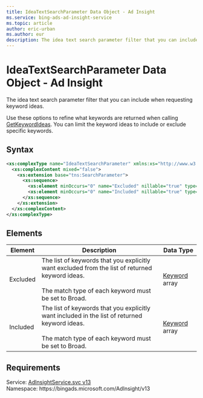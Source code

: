 ```yaml
---
title: IdeaTextSearchParameter Data Object - Ad Insight
ms.service: bing-ads-ad-insight-service
ms.topic: article
author: eric-urban
ms.author: eur
description: The idea text search parameter filter that you can include when requesting keyword ideas.
---
```

# IdeaTextSearchParameter Data Object - Ad Insight
The idea text search parameter filter that you can include when requesting keyword ideas.

Use these options to refine what keywords are returned when calling [GetKeywordIdeas](getkeywordideas.md). You can limit the keyword ideas to include or exclude specific keywords. 

## Syntax
```xml
<xs:complexType name="IdeaTextSearchParameter" xmlns:xs="http://www.w3.org/2001/XMLSchema">
  <xs:complexContent mixed="false">
    <xs:extension base="tns:SearchParameter">
      <xs:sequence>
        <xs:element minOccurs="0" name="Excluded" nillable="true" type="tns:ArrayOfKeyword" />
        <xs:element minOccurs="0" name="Included" nillable="true" type="tns:ArrayOfKeyword" />
      </xs:sequence>
    </xs:extension>
  </xs:complexContent>
</xs:complexType>
```

## <a name="elements"></a>Elements

|Element|Description|Data Type|
|-----------|---------------|-------------|
|<a name="excluded"></a>Excluded|The list of keywords that you explicitly want excluded from the list of returned keyword ideas.<br/><br/>The match type of each keyword must be set to Broad.|[Keyword](keyword.md) array|
|<a name="included"></a>Included|The list of keywords that you explicitly want included in the list of returned keyword ideas.<br/><br/>The match type of each keyword must be set to Broad.|[Keyword](keyword.md) array|

## Requirements
Service: [AdInsightService.svc v13](https://adinsight.api.bingads.microsoft.com/Api/Advertiser/AdInsight/v13/AdInsightService.svc)  
Namespace: https\://bingads.microsoft.com/AdInsight/v13  

